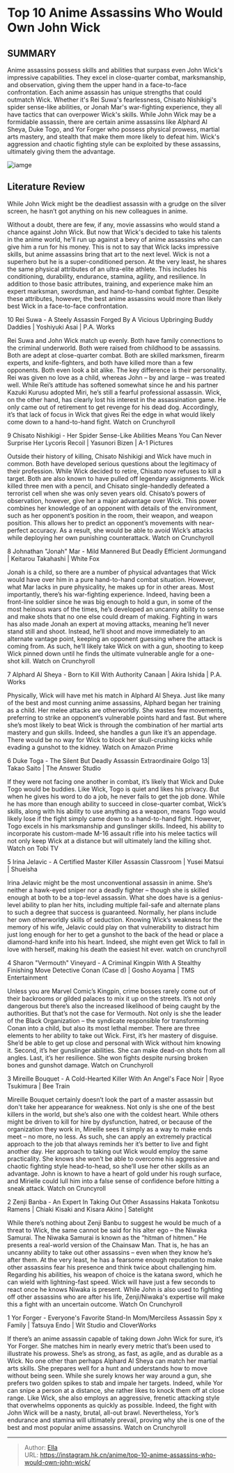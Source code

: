 # Top 10 Anime Assassins Who Would Own John Wick


## SUMMARY 


 Anime assassins possess skills and abilities that surpass even John Wick&#39;s impressive capabilities. They excel in close-quarter combat, marksmanship, and observation, giving them the upper hand in a face-to-face confrontation. 
 Each anime assassin has unique strengths that could outmatch Wick. Whether it&#39;s Rei Suwa&#39;s fearlessness, Chisato Nishikigi&#39;s spider sense-like abilities, or Jonah Mar&#39;s war-fighting experience, they all have tactics that can overpower Wick&#39;s skills. 
 While John Wick may be a formidable assassin, there are certain anime assassins like Alphard Al Sheya, Duke Togo, and Yor Forger who possess physical prowess, martial arts mastery, and stealth that make them more likely to defeat him. Wick&#39;s aggression and chaotic fighting style can be exploited by these assassins, ultimately giving them the advantage. 

![iamge](https://static1.srcdn.com/wordpress/wp-content/uploads/2023/11/john-wick-killers.jpg)

## Literature Review

While John Wick might be the deadliest assassin with a grudge on the silver screen, he hasn’t got anything on his new colleagues in anime.




Without a doubt, there are few, if any, movie assassins who would stand a chance against John Wick. But now that Wick&#39;s decided to take his talents in the anime world, he&#39;ll run up against a bevy of anime assassins who can give him a run for his money. This is not to say that Wick lacks impressive skills, but anime assassins bring that art to the next level.
Wick is not a superhero but he is a super-conditioned person. At the very least, he shares the same physical attributes of an ultra-elite athlete. This includes his conditioning, durability, endurance, stamina, agility, and resilience. In addition to those basic attributes, training, and experience make him an expert marksman, swordsman, and hand-to-hand combat fighter. Despite these attributes, however, the best anime assassins would more than likely best Wick in a face-to-face confrontation.









 








 10  Rei Suwa - A Steely Assassin Forged By A Vicious Upbringing 
Buddy Daddies | Yoshiyuki Asai | P.A. Works


 







Rei Suwa and John Wick match up evenly. Both have family connections to the criminal underworld. Both were raised from childhood to be assassins. Both are adept at close-quarter combat. Both are skilled marksmen, firearm experts, and knife-fighters, and both have killed more than a few opponents. Both even look a bit alike. The key difference is their personality. Rei was given no love as a child, whereas John – by and large – was treated well.
While Rei’s attitude has softened somewhat since he and his partner Kazuki Kurusu adopted Miri, he’s still a fearful professional assassin. Wick, on the other hand, has clearly lost his interest in the assassination game. He only came out of retirement to get revenge for his dead dog. Accordingly, it’s that lack of focus in Wick that gives Rei the edge in what would likely come down to a hand-to-hand fight.
Watch on Crunchyroll





 9  Chisato Nishikigi - Her Spider Sense-Like Abilities Means You Can Never Surprise Her 
Lycoris Recoil | Yasunori Bizen | A-1 Pictures
        

Outside their history of killing, Chisato Nishikigi and Wick have much in common. Both have developed serious questions about the legitimacy of their profession. While Wick decided to retire, Chisato now refuses to kill a target. Both are also known to have pulled off legendary assignments. Wick killed three men with a pencil, and Chisato single-handedly defeated a terrorist cell when she was only seven years old. Chisato’s powers of observation, however, give her a major advantage over Wick.
This power combines her knowledge of an opponent with details of the environment, such as her opponent’s position in the room, their weapon, and weapon position. This allows her to predict an opponent’s movements with near-perfect accuracy. As a result, she would be able to avoid Wick’s attacks while deploying her own punishing counterattack.
Watch on Crunchyroll





 8  Johnathan &#34;Jonah&#34; Mar - Mild Mannered But Deadly Efficient 
Jormungand | Keitarou Takahashi | White Fox
        

Jonah is a child, so there are a number of physical advantages that Wick would have over him in a pure hand-to-hand combat situation. However, what Mar lacks in pure physicality, he makes up for in other areas. Most importantly, there’s his war-fighting experience. Indeed, having been a front-line soldier since he was big enough to hold a gun, in some of the most heinous wars of the times, he’s developed an uncanny ability to sense and make shots that no one else could dream of making.
Fighting in wars has also made Jonah an expert at moving attacks, meaning he’ll never stand still and shoot. Instead, he’ll shoot and move immediately to an alternate vantage point, keeping an opponent guessing where the attack is coming from. As such, he’ll likely take Wick on with a gun, shooting to keep Wick pinned down until he finds the ultimate vulnerable angle for a one-shot kill.
Watch on Crunchyroll





 7  Alphard Al Sheya - Born to Kill With Authority 
Canaan | Akira Ishida | P.A. Works
        

Physically, Wick will have met his match in Alphard Al Sheya. Just like many of the best and most cunning anime assassins, Alphard began her training as a child. Her melee attacks are otherworldly. She wastes few movements, preferring to strike an opponent’s vulnerable points hard and fast.
But where she’s most likely to beat Wick is through the combination of her martial arts mastery and gun skills. Indeed, she handles a gun like it’s an appendage. There would be no way for Wick to block her skull-crushing kicks while evading a gunshot to the kidney.
Watch on Amazon Prime





 6  Duke Toga - The Silent But Deadly Assassin Extraordinaire 
Golgo 13| Takao Saito | The Answer Studio
        

If they were not facing one another in combat, it’s likely that Wick and Duke Togo would be buddies. Like Wick, Togo is quiet and likes his privacy. But when he gives his word to do a job, he never fails to get the job done. While he has more than enough ability to succeed in close-quarter combat, Wick’s skills, along with his ability to use anything as a weapon, means Togo would likely lose if the fight simply came down to a hand-to-hand fight.
However, Togo excels in his marksmanship and gunslinger skills. Indeed, his ability to incorporate his custom-made M-16 assault rifle into his melee tactics will not only keep Wick at a distance but will ultimately land the killing shot.
Watch on Tobi TV





 5  Irina Jelavic - A Certified Master Killer 
Assassin Classroom | Yusei Matsui | Shueisha


 







Irina Jelavic might be the most unconventional assassin in anime. She’s neither a hawk-eyed sniper nor a deadly fighter – though she is skilled enough at both to be a top-level assassin. What she does have is a genius-level ability to plan her hits, including multiple fail-safe and alternate plans to such a degree that success is guaranteed. Normally, her plans include her own otherworldly skills of seduction.
Knowing Wick’s weakness for the memory of his wife, Jelavic could play on that vulnerability to distract him just long enough for her to get a gunshot to the back of the head or place a diamond-hard knife into his heart. Indeed, she might even get Wick to fall in love with herself, making his death the easiest hit ever.
watch on crunchyroll





 4  Sharon &#34;Vermouth&#34; Vineyard - A Criminal Kingpin With A Stealthy Finishing Move 
Detective Conan (Case  d) | Gosho Aoyama | TMS Entertainment
        

Unless you are Marvel Comic’s Kingpin, crime bosses rarely come out of their backrooms or gilded palaces to mix it up on the streets. It’s not only dangerous but there’s also the increased likelihood of being caught by the authorities. But that’s not the case for Vermouth. Not only is she the leader of the Black Organization – the syndicate responsible for transforming Conan into a child, but also its most lethal member.
There are three elements to her ability to take out Wick. First, it’s her mastery of disguise. She’d be able to get up close and personal with Wick without him knowing it. Second, it’s her gunslinger abilities. She can make dead-on shots from all angles. Last, it’s her resilience. She won fights despite nursing broken bones and gunshot damage.
Watch on Crunchyroll





 3  Mireille Bouquet - A Cold-Hearted Killer With An Angel&#39;s Face 
Noir | Ryoe Tsukimura | Bee Train
        

Mireille Bouquet certainly doesn’t look the part of a master assassin but don&#39;t take her appearance for weakness. Not only is she one of the best killers in the world, but she’s also one with the coldest heart. While others might be driven to kill for hire by dysfunction, hatred, or because of the organization they work in, Mireille sees it simply as a way to make ends meet – no more, no less. As such, she can apply an extremely practical approach to the job that always reminds her it’s better to live and fight another day.
Her approach to taking out Wick would employ the same practicality. She knows she won’t be able to overcome his aggressive and chaotic fighting style head-to-head, so she’ll use her other skills as an advantage. John is known to have a heart of gold under his rough surface, and Mirielle could lull him into a false sense of confidence before hitting a sneak attack.
Watch on Cruncyroll





 2  Zenji Banba - An Expert In Taking Out Other Assassins 
Hakata Tonkotsu Ramens | Chiaki Kisaki and Kisara Akino | Satelight
        

While there’s nothing about Zenji Banbu to suggest he would be much of a threat to Wick, the same cannot be said for his alter ego – the Niwaka Samurai. The Niwaka Samurai is known as the “hitman of hitmen.” He presents a real-world version of the Chainsaw Man. That is, he has an uncanny ability to take out other assassins – even when they know he’s after them. At the very least, he has a fearsome enough reputation to make other assassins fear his presence and think twice about challenging him.
Regarding his abilities, his weapon of choice is the katana sword, which he can wield with lightning-fast speed. Wick will have just a few seconds to react once he knows Niwaka is present. While John is also used to fighting off other assassins who are after his life, Zenji/Niwaka&#39;s expertise will make this a fight with an uncertain outcome.
Watch On Crunchyroll





 1  Yor Forger - Everyone&#39;s Favorite Stand-In Mom/Merciless Assassin 
Spy x Family | Tatsuya Endo | Wit Studio and CloverWorks


 







If there’s an anime assassin capable of taking down John Wick for sure, it’s Yor Forger. She matches him in nearly every metric that’s been used to illustrate his prowess. She’s as strong, as fast, as agile, and as durable as a Wick. No one other than perhaps Alphard Al Sheya can match her martial arts skills. She prepares well for a hunt and understands how to move without being seen. While she surely knows her way around a gun, she prefers two golden spikes to stab and impale her targets.
Indeed, while Yor can snipe a person at a distance, she rather likes to knock them off at close range. Like Wick, she also employs an aggressive, frenetic attacking style that overwhelms opponents as quickly as possible. Indeed, the fight with John Wick will be a nasty, brutal, all-out brawl. Nevertheless, Yor’s endurance and stamina will ultimately prevail, proving why she is one of the best and most popular anime assassins.
Watch on Crunchyroll

---

> Author: [Ella](https://instagram.hk.cn/)  
> URL: https://instagram.hk.cn/anime/top-10-anime-assassins-who-would-own-john-wick/  

